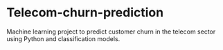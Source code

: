 # Telecom-churn-prediction
Machine learning project to predict customer churn in the telecom sector using Python and classification models.
